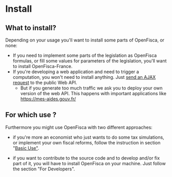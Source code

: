# Install

## What to install?

Depending on your usage you'll want to install some parts of OpenFisca, or none:

- If you need to implement some parts of the legislation as OpenFisca formulas, or fill some values for parameters of the legislation, you'll want to install OpenFisca-France.
- If you're developing a web application and need to trigger a computation, you won't need to install anything. Just [send an AJAX request](../openfisca-web-api/index.html) to the public Web API.
  - But if you generate too much traffic we ask you to deploy your own version of the web API. This happens with important applications like https://mes-aides.gouv.fr/

## For which use ?

Furthermore you might use OpenFisca with two different approaches:

* if you're more an economist who just wants to do some tax simulations, or implement your own fiscal reforms, follow the instruction in section "[Basic Use"](https://www.gitbook.com/book/openfisca-gitbook/edit#/edit/master/en/basic_use.md).

* if you want to contribute to the source code and to develop and/or fix part of it, you will have to install OpenFisca on your machine. Just follow the section "For Developers".


